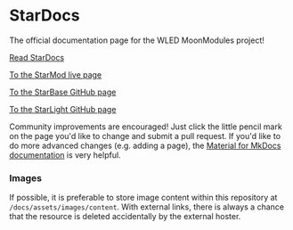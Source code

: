 # StarDocs

The official documentation page for the WLED MoonModules project!  

[Read StarDocs](https://ewowi.github.io/StarDocs/)

[To the StarMod live page](https://starmod.org/)

[To the StarBase GitHub page](https://github.com/ewowi/StarBase)

[To the StarLight GitHub page](https://github.com/MoonModules/StarLight)


Community improvements are encouraged! Just click the little pencil mark on the page you'd like to change and submit a pull request. If you'd like to do more advanced changes (e.g. adding a page), the [Material for MkDocs documentation](https://squidfunk.github.io/mkdocs-material/getting-started/) is very helpful.

### Images

If possible, it is preferable to store image content within this repository at `/docs/assets/images/content`. With external links, there is always a chance that the resource is deleted accidentally by the external hoster.
